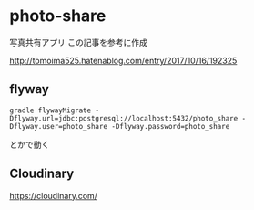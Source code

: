 # photo-share
写真共有アプリ
この記事を参考に作成

http://tomoima525.hatenablog.com/entry/2017/10/16/192325

## flyway
```
gradle flywayMigrate -Dflyway.url=jdbc:postgresql://localhost:5432/photo_share -Dflyway.user=photo_share -Dflyway.password=photo_share
```

とかで動く

## Cloudinary
https://cloudinary.com/
